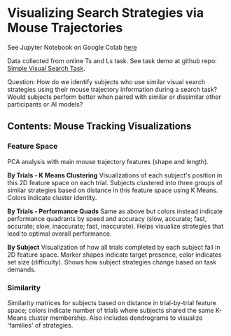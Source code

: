 # Visualizing Search Strategies via Mouse Trajectories

See Jupyter Notebook on Google Colab [here](https://colab.research.google.com/drive/16Yq-kTzFO0Qfbt8GljHT8cL6NSm9FkjY?usp=sharing)

Data collected from online Ts and Ls task. See task demo at github repo: [Simple Visual Search Task](https://github.com/audreysiqiliu/Simple-Visual-Search-Task/blob/main/README.md).

Question: How do we identify subjects who use similar visual search strategies using their mouse trajectory information during a search task? Would subjects perform better when paired with similar or dissimilar other participants or AI models?

## Contents: Mouse Tracking Visualizations

### Feature Space

PCA analysis with main mouse trajectory features (shape and length).

**By Trials - K Means Clustering**
Visualizations of each subject's position in this 2D feature space on each trial. Subjects clustered into three groups of similar strategies based on distance in this feature space using K Means. Colors indicate cluster identity.

**By Trials - Performance Quads**
Same as above but colors instead indicate performance quadrants by speed and accuracy (slow, accurate; fast, accurate; slow, inaccurate; fast, inaccurate). Helps visualize strategies that lead to optimal overall performance.

**By Subject**
Visualization of how all trials completed by each subject fall in 2D feature space. Marker shapes indicate target presence, color indicates set size (difficulty). Shows how subject strategies change based on task demands.

### Similarity
Similarity matrices for subjects based on distance in trial-by-trial feature space; colors indicate number of trials where subjects shared the same K-Means cluster membership. Also includes dendrograms to visualize 'families' of strategies.
